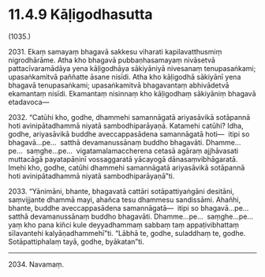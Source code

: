 

# 11.4.9 Kāḷigodhasutta




(1035.)

2031\. Ekaṃ samayaṃ bhagavā sakkesu viharati kapilavatthusmiṃ nigrodhārāme. Atha kho bhagavā pubbaṇhasamayaṃ nivāsetvā pattacīvaramādāya yena kāḷigodhāya sākiyāniyā nivesanaṃ tenupasaṅkami; upasaṅkamitvā paññatte āsane nisīdi. Atha kho kāḷigodhā sākiyānī yena bhagavā tenupasaṅkami; upasaṅkamitvā bhagavantaṃ abhivādetvā ekamantaṃ nisīdi. Ekamantaṃ nisinnaṃ kho kāḷigodhaṃ sākiyāniṃ bhagavā etadavoca—

2032\. “Catūhi kho, godhe, dhammehi samannāgatā ariyasāvikā sotāpannā hoti avinipātadhammā niyatā sambodhiparāyaṇā. Katamehi catūhi? Idha, godhe, ariyasāvikā buddhe aveccappasādena samannāgatā hoti—  itipi so bhagavā…pe…  satthā devamanussānaṃ buddho bhagavāti. Dhamme…pe…  saṃghe…pe…  vigatamalamaccherena cetasā agāraṃ ajjhāvasati muttacāgā payatapāṇinī vossaggaratā yācayogā dānasaṃvibhāgaratā. Imehi kho, godhe, catūhi dhammehi samannāgatā ariyasāvikā sotāpannā hoti avinipātadhammā niyatā sambodhiparāyaṇā”ti.

2033\. “Yānimāni, bhante, bhagavatā cattāri sotāpattiyaṅgāni desitāni, saṃvijjante dhammā mayi, ahañca tesu dhammesu sandissāmi. Ahañhi, bhante, buddhe aveccappasādena samannāgatā—  itipi so bhagavā…pe…  satthā devamanussānaṃ buddho bhagavāti. Dhamme…pe…  saṃghe…pe…  yaṃ kho pana kiñci kule deyyadhammaṃ sabbaṃ taṃ appaṭivibhattaṃ sīlavantehi kalyāṇadhammehī”ti. “Lābhā te, godhe, suladdhaṃ te, godhe. Sotāpattiphalaṃ tayā, godhe, byākatan”ti.

---

2034\. Navamaṃ.






